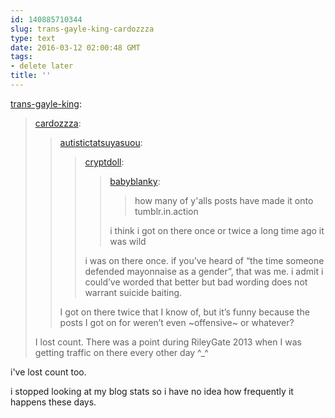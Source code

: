 ```yaml
---
id: 140885710344
slug: trans-gayle-king-cardozzza
type: text
date: 2016-03-12 02:00:48 GMT
tags:
- delete later
title: ''
---
```

<p><a class="tumblr_blog" href="http://trans-gayle-king.tumblr.com/post/140881509955">trans-gayle-king</a>:</p>
<blockquote>
<p><a class="tumblr_blog" href="http://cardozzza.tumblr.com/post/140881416163">cardozzza</a>:</p>
<blockquote>
<p><a class="tumblr_blog" href="http://autistictatsuyasuou.tumblr.com/post/140881143144">autistictatsuyasuou</a>:</p>
<blockquote>
<p><a class="tumblr_blog" href="http://cryptdoll.tumblr.com/post/140880794804">cryptdoll</a>:</p>
<blockquote>
<p><a class="tumblr_blog" href="http://babyblanky.tumblr.com/post/140879915045">babyblanky</a>:</p>
<blockquote>
<p>how many of y'alls posts have made it onto tumblr.in.action</p>
</blockquote>
<p>i think i got on there once or twice a long time ago it was wild</p>
</blockquote>
<p>i was on there once. if you’ve heard of “the time someone defended mayonnaise as a gender”, that was me. i admit i could’ve worded that better but bad wording does not warrant suicide baiting.</p>
</blockquote>
<p>I got on there twice that I know of, but it’s funny because the posts I got on for weren’t even ~offensive~ or whatever?</p>
</blockquote>
<p>I lost count. There was a point during RileyGate 2013 when I was getting traffic on there every other day ^_^</p>
</blockquote>

i've lost count too. 

i stopped looking at my blog stats so i have no idea how frequently it happens these days.